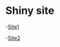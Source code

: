 # Shiny site 


-[Site1](https://razantejjar.shinyapps.io/Shiny-generation/)


-[Site2](https://razantejjar.shinyapps.io/Analyses-Covide/)
